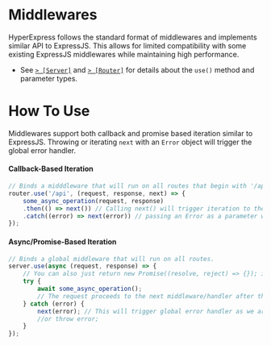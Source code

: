 # Middlewares
HyperExpress follows the standard format of middlewares and implements similar API to ExpressJS. This allows for limited compatibility with some existing ExpressJS middlewares while maintaining high performance. 
* See [`> [Server]`](./Server.md) and [`> [Router]`](./Router.md) for details about the `use()` method and parameter types.

# How To Use
Middlewares support both callback and promise based iteration similar to ExpressJS. Throwing or iterating `next` with an `Error` object will trigger the global error handler.

#### Callback-Based Iteration
```javascript
// Binds a midddleware that will run on all routes that begin with '/api' in this router.
router.use('/api', (request, response, next) => {
    some_async_operation(request, response)
    .then(() => next()) // Calling next() will trigger iteration to the next middleware
    .catch((error) => next(error)) // passing an Error as a parameter will automatically trigger global error handler
});
```

#### Async/Promise-Based Iteration
```javascript
// Binds a global middleware that will run on all routes.
server.use(async (request, response) => {
    // You can also just return new Promise((resolve, reject) => {}); instead of async callback
    try {
        await some_async_operation();
        // The request proceeds to the next middleware/handler after the promise resolves
    } catch (error) {
        next(error); // This will trigger global error handler as we are returning an Error
        //or throw error;
    }
});
```
